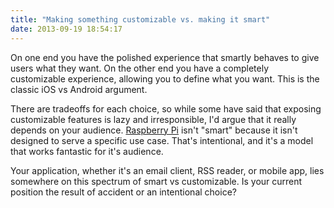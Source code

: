 ```yaml
---
title: "Making something customizable vs. making it smart"
date: 2013-09-19 18:54:17
---
```


On one end you have the polished experience that smartly behaves to give users what they want. On the other end you have a completely customizable experience, allowing you to define what you want. This is the classic iOS vs Android argument.

There are tradeoffs for each choice, so while some have said that exposing customizable features is lazy and irresponsible, I'd argue that it really depends on your audience. <a href="http://en.wikipedia.org/wiki/Raspberry_Pi" target="_blank" rel="noopener noreferrer" title="Raspberry Pi">Raspberry Pi</a> isn't "smart" because it isn't designed to serve a specific use case. That's intentional, and it's a model that works fantastic for it's audience. 

Your application, whether it's an email client, RSS reader, or mobile app, lies somewhere on this spectrum of smart vs customizable. Is your current position the result of accident or an intentional choice?
